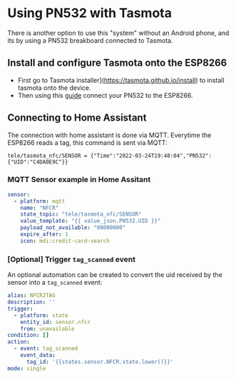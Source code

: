 # Using PN532 with Tasmota
There is another option to use this "system" without an Android phone, and its by using a PN532 breakboard connected to Tasmota.

## Install and configure Tasmota onto the ESP8266
- First go to Tasmota installer](https://tasmota.github.io/install) to install tasmota onto the device. 
- Then using this [guide](https://tasmota.github.io/docs/PN532) connect your PN532 to the ESP8266.

## Connecting to Home Assistant
The connection with home assistant is done via MQTT. Everytime the ESP8266 reads a tag, this command is sent via MQTT:
```
tele/tasmota_nfc/SENSOR = {"Time":"2022-03-24T19:48:04","PN532":{"UID":"C4DA0E9C"}}
```
### MQTT Sensor example in Home Assitant
```yaml
sensor:
  - platform: mqtt
    name: "NFCR"
    state_topic: "tele/tasmota_nfc/SENSOR"
    value_template: "{{ value_json.PN532.UID }}"
    payload_not_available: "00000000"
    expire_after: 1
    icon: mdi:credit-card-search
```
### [Optional] Trigger `tag_scanned` event
An optional automation can be created to convert the uid received by the sensor into a `tag_scanned` event:
```yaml
alias: NFCR2TAG
description: ''
trigger:
  - platform: state
    entity_id: sensor.nfcr
    from: unavailable
condition: []
action:
  - event: tag_scanned
    event_data:
      tag_id: '{{states.sensor.NFCR.state.lower()}}'
mode: single

```
